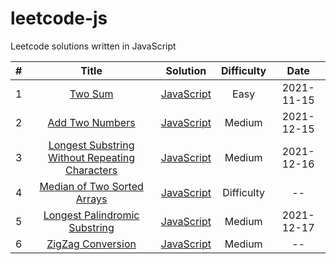 # leetcode-js
Leetcode solutions written in JavaScript

| # | Title | Solution | Difficulty | Date
| :---: | :---: | :---: | :---: | :---: |
| 1  |  [Two Sum](https://leetcode-cn.com/problems/two-sum/) | [JavaScript](./algorithm/javascript/01/index.md) | Easy | 2021-11-15
| 2  |  [Add Two Numbers](https://leetcode-cn.com/problems/add-two-numbers/) | [JavaScript](./algorithm/javascript/02/index.md) | Medium | 2021-12-15
| 3  |  [Longest Substring Without Repeating Characters](https://leetcode-cn.com/problems/longest-substring-without-repeating-characters/) | [JavaScript](./algorithm/javascript/03/index.md) | Medium | 2021-12-16
| 4  |  [Median of Two Sorted Arrays](https://leetcode-cn.com/problems/median-of-two-sorted-arrays/) | [JavaScript](./algorithm/javascript/04/index.md) | Difficulty | --
| 5  |  [Longest Palindromic Substring](https://leetcode-cn.com/problems/longest-palindromic-substring/) | [JavaScript](./algorithm/javascript/05/index.md) | Medium | 2021-12-17
| 6  |  [ZigZag Conversion](https://leetcode-cn.com/problems/zigzag-conversion/) | [JavaScript](./algorithm/javascript/06/index.md) | Medium | --

